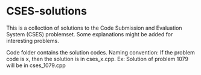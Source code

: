 # CSES-solutions
This is a collection of solutions to the Code Submission and Evaluation System (CSES) problemset. Some explanations might be added for interesting problems. 

Code folder contains the solution codes.
Naming convention: If the problem code is x, then the solution is in cses_x.cpp. Ex: Solution of problem 1079 will be in cses_1079.cpp

